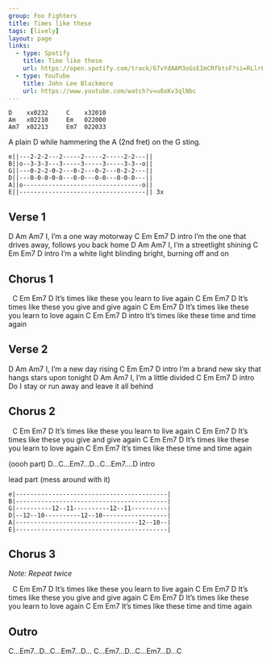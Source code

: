```yaml
---
group: Foo Fighters
title: Times like these
tags: [lively]
layout: page
links:
  - type: Spotify
    title: Time like these
    url: https://open.spotify.com/track/67vYdAAM3oGsEImCRfbtsF?si=RLlrL5XZRMyl2305EIp9hg
  - type: YouTube
    title: John Lee Blackmore
    url: https://www.youtube.com/watch?v=u8xKv3qlNbc
---
```


```chordpro
D    xx0232     C    x32010
Am   x02210     Em   022000
Am7  x02213     Em7  022033
```

A plain D while hammering the A (2nd fret) on the G sting.

```chordpro
e||---2-2-2---2-----2-----2-----2-2---||
B||o--3-3-3---3-----3-----3-----3-3--o||
G||---0-2-2-0-2---0-2---0-2---0-2-2---||
D||---0-0-0-0-0---0-0---0-0---0-0-0---||
A||o---------------------------------o||
E||-----------------------------------|| 3x
```

## Verse 1

D                Am    Am7
I, I’m a one way motorway
                 C            Em      Em7        D intro
I’m the one that drives away, follows you back home
D                    Am  Am7
I, I’m a streetlight shining
                  C                Em      Em7      D intro
I’m a white light blinding bright, burning off and on

## Chorus 1

&nbsp;    C                    Em       Em7     D
It’s times like these you learn to live again
     C                    Em       Em7     D
It’s times like these you give and give again
     C                    Em       Em7     D
It’s times like these you learn to love again
     C                Em       Em7     D intro
It’s times like these time and time again

## Verse 2

D                Am    Am7
I, I’m a new day rising
                C              Em    Em7       D intro
I’m a brand new sky that hangs stars upon tonight
D                 Am   Am7
I, I’m a little divided
             C            Em     Em7        D intro
Do I stay or run away and leave it all behind

## Chorus 2

&nbsp;    C                    Em       Em7     D
It’s times like these you learn to live again
     C                    Em       Em7     D
It’s times like these you give and give again
     C                    Em       Em7     D
It’s times like these you learn to love again
     C                Em       Em7
It’s times like these time and time again

(oooh part)
D...C...Em7...D...C...Em7....D intro

lead part (mess around with it)

```chordpro
e|------------------------------------------|
B|------------------------------------------|
G|----------12--11----------12--11----------|
D|--12--10----------12--10------------------|
A|----------------------------------12--10--|
E|------------------------------------------|
```

## Chorus 3

*Note: Repeat twice*

&nbsp;    C                    Em       Em7     D
It’s times like these you learn to live again
     C                    Em       Em7     D
It’s times like these you give and give again
     C                    Em       Em7     D
It’s times like these you learn to love again
     C                Em       Em7
It’s times like these time and time again

## Outro

C...Em7...D...C...Em7...D...
C...Em7...D...C...Em7...D...C
